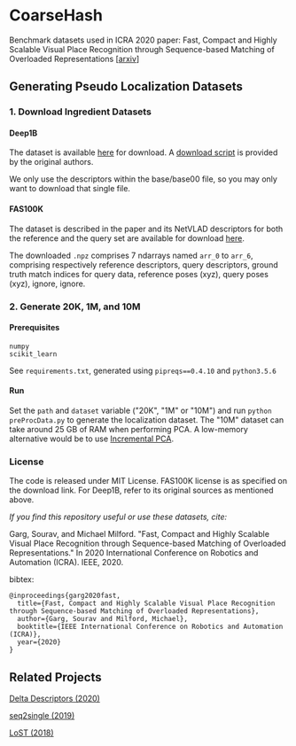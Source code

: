 # CoarseHash
Benchmark datasets used in ICRA 2020 paper: Fast, Compact and Highly Scalable Visual Place Recognition through Sequence-based Matching of Overloaded Representations [[arxiv](https://arxiv.org/abs/2001.08434)]

## Generating Pseudo Localization Datasets

### 1. Download Ingredient Datasets

#### Deep1B 
The dataset is available [here](https://yadi.sk/d/11eDCm7Dsn9GA) for download. A [download script](https://github.com/arbabenko/GNOIMI) is provided by the original authors.

We only use the descriptors within the base/base00 file, so you may only want to download that single file.


#### FAS100K
The dataset is described in the paper and its NetVLAD descriptors for both the reference and the query set are available for download [here](https://data.mendeley.com/datasets/zh5g5wbcj9/1).

The downloaded `.npz` comprises 7 ndarrays named `arr_0` to `arr_6`, comprising respectively reference descriptors, query descriptors, ground truth match indices for query data, reference poses (xyz), query poses (xyz), ignore, ignore. 

### 2. Generate 20K, 1M, and 10M

#### Prerequisites
```
numpy
scikit_learn
```

See `requirements.txt`, generated using `pipreqs==0.4.10` and `python3.5.6`


#### Run
Set the `path` and `dataset` variable ("20K", "1M" or "10M") and run `python preProcData.py` to generate the localization dataset. The "10M" dataset can take around 25 GB of RAM when performing PCA. A low-memory alternative would be to use [Incremental PCA](https://scikit-learn.org/stable/auto_examples/decomposition/plot_incremental_pca.html).


### License
The code is released under MIT License. FAS100K license is as specified on the download link. For Deep1B, refer to its original sources as mentioned above.


*If you find this repository useful or use these datasets, cite:*

Garg, Sourav, and Michael Milford. "Fast, Compact and Highly Scalable Visual Place Recognition through Sequence-based Matching of Overloaded Representations." In 2020 International Conference on Robotics and Automation (ICRA). IEEE, 2020.

bibtex:
```
@inproceedings{garg2020fast,
  title={Fast, Compact and Highly Scalable Visual Place Recognition through Sequence-based Matching of Overloaded Representations},
  author={Garg, Sourav and Milford, Michael},
  booktitle={IEEE International Conference on Robotics and Automation (ICRA)},
  year={2020}
}
```


## Related Projects
[Delta Descriptors (2020)](https://github.com/oravus/DeltaDescriptors)

[seq2single (2019)](https://github.com/oravus/seq2single)

[LoST (2018)](https://github.com/oravus/lostX)
